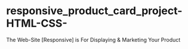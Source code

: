 # responsive_product_card_project-HTML-CSS-
The Web-Site [Responsive] is For Displaying &amp; Marketing Your Product
